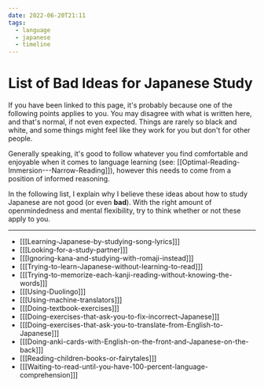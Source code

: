 ```yaml
---
date: 2022-06-20T21:11
tags:
  - language
  - japanese
  - timeline
---
```


# List of Bad Ideas for Japanese Study

If you have been linked to this page, it's probably because one of the following
points applies to you. You may disagree with what is written here, and that's
normal, if not even expected. Things are rarely so black and white, and some
things might feel like they work for you but don't for other people.

Generally speaking, it's good to follow whatever you find comfortable and
enjoyable when it comes to language learning (see:
[[Optimal-Reading-Immersion---Narrow-Reading]]), however this needs to come from
a position of informed reasoning.

In the following list, I explain why I believe these ideas about how to study
Japanese are not good (or even **bad**). With the right amount of
openmindedness and mental flexibility, try to think whether or not these apply
to you.

---

 * [[[Learning-Japanese-by-studying-song-lyrics]]]
 * [[[Looking-for-a-study-partner]]]
 * [[[Ignoring-kana-and-studying-with-romaji-instead]]]
 * [[[Trying-to-learn-Japanese-without-learning-to-read]]]
 * [[[Trying-to-memorize-each-kanji-reading-without-knowing-the-words]]]
 * [[[Using-Duolingo]]]
 * [[[Using-machine-translators]]]
 * [[[Doing-textbook-exercises]]]
 * [[[Doing-exercises-that-ask-you-to-fix-incorrect-Japanese]]]
 * [[[Doing-exercises-that-ask-you-to-translate-from-English-to-Japanese]]]
 * [[[Doing-anki-cards-with-English-on-the-front-and-Japanese-on-the-back]]]
 * [[[Reading-children-books-or-fairytales]]]
 * [[[Waiting-to-read-until-you-have-100-percent-language-comprehension]]]


